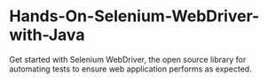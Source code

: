 # Hands-On-Selenium-WebDriver-with-Java
Get started with Selenium WebDriver, the open source library for automating tests to ensure web application performs as expected. 
